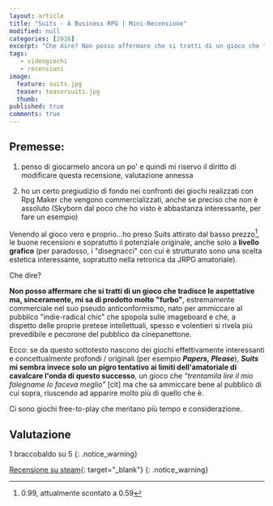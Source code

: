 ```yaml
---
layout: article
title: "Suits - A Business RPG | Mini-Recensione"
modified: null
categories: [2016]
excerpt: "Che dire? Non posso affermare che si tratti di un gioco che tradisce le aspettative ma, sinceramente, mi sa di prodotto molto..."
tags: 
   - videogiochi
   - recensioni
image: 
  feature: suits.jpg
  teaser: teasersuits.jpg
  thumb: 
published: true
comments: true
---
```


## Premesse:

1. penso di giocarmelo ancora un po' e quindi mi riservo il diritto di modificare questa recensione, valutazione annessa

2. ho un certo pregiudizio di fondo nei confronti dei giochi realizzati con Rpg Maker che vengono commercializzati, anche se preciso che non è assoluto (Skyborn dal poco che ho visto è abbastanza interessante, per fare un esempio)

Venendo al gioco vero e proprio...ho preso Suits attirato dal basso prezzo[^prezzo], le buone recensioni e sopratutto il potenziale originale, anche solo a **livello grafico** (per paradosso, i "disegnacci" con cui è strutturato sono una scelta estetica interessante, sopratutto nella retrorica da JRPG amatoriale).

[^prezzo]: 0.99, attualmente scontato a 0.59

Che dire? 

**Non posso affermare che si tratti di un gioco che tradisce le aspettative ma, sinceramente, mi sa di prodotto molto "furbo"**, estremamente commerciale nel suo pseudo anticonformismo, nato per ammiccare al pubblico "indie-radical chic" che spopola sulle imageboard e che, a dispetto delle proprie pretese intellettuali, spesso e volentieri si rivela più prevedibile e pecorone del pubblico da cinepanettone.

Ecco: se da questo sottotesto nascono dei giochi effettivamente interessanti e concettualmente profondi / originali (per esempio **_Papers, Please_**), **_Suits_ mi sembra invece solo un pigro tentativo ai limiti dell'amatoriale di cavalcare l'onda di questo successo**, un gioco che _"trentamila lire il mio falegname lo faceva meglio"_ [cit] ma che sa ammiccare bene al pubblico di cui sopra, riuscendo ad apparire molto più di quello che è.

Ci sono giochi free-to-play che meritano più tempo e considerazione.

## Valutazione

1 braccobaldo su 5
{: .notice_warning}

[Recensione su steam](http://steamcommunity.com/id/xabaras89/recommended/410670/){: target="_blank"}
{: .notice_warning}
